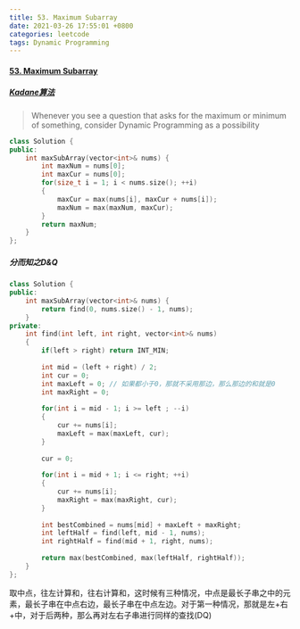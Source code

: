 ```yaml
---
title: 53. Maximum Subarray
date: 2021-03-26 17:55:01 +0800
categories: leetcode
tags: Dynamic Programming
---
```

#### [53. Maximum Subarray](https://leetcode.com/problems/maximum-subarray/)
##### [Kadane算法](https://en.wikipedia.org/wiki/Maximum_subarray_problem#Kadane's_algorithm)
> Whenever you see a question that asks for the maximum or minimum of something, consider Dynamic Programming as a possibility
```c++
class Solution {
public:
    int maxSubArray(vector<int>& nums) {
        int maxNum = nums[0];
        int maxCur = nums[0];
        for(size_t i = 1; i < nums.size(); ++i)
        {
            maxCur = max(nums[i], maxCur + nums[i]);
            maxNum = max(maxNum, maxCur);
        }
        return maxNum;
    }
};
```

##### 分而知之D&Q
```c++
class Solution {
public:
    int maxSubArray(vector<int>& nums) {
        return find(0, nums.size() - 1, nums);
    }
private:
    int find(int left, int right, vector<int>& nums)
    {
        if(left > right) return INT_MIN;
        
        int mid = (left + right) / 2;
        int cur = 0;
        int maxLeft = 0; // 如果都小于0，那就不采用那边，那么那边的和就是0
        int maxRight = 0;
        
        for(int i = mid - 1; i >= left ; --i)
        {
            cur += nums[i];
            maxLeft = max(maxLeft, cur);
        }
        
        cur = 0;
        
        for(int i = mid + 1; i <= right; ++i)
        {
            cur += nums[i];
            maxRight = max(maxRight, cur);
        }
        
        int bestCombined = nums[mid] + maxLeft + maxRight;
        int leftHalf = find(left, mid - 1, nums);
        int rightHalf = find(mid + 1, right, nums);
        
        return max(bestCombined, max(leftHalf, rightHalf));
    }
};
```

取中点，往左计算和，往右计算和，这时候有三种情况，中点是最长子串之中的元素，最长子串在中点右边，最长子串在中点左边。对于第一种情况，那就是左+右+中，对于后两种，那么再对左右子串进行同样的查找(DQ)
